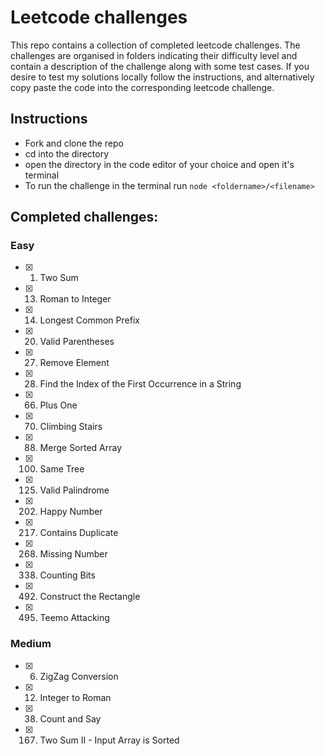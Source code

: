 # Leetcode challenges
This repo contains a collection of completed leetcode challenges. The challenges are organised in folders indicating their difficulty level and contain a description of the challenge along with some test cases. If you desire to test my solutions locally follow the instructions, and alternatively copy paste the code into the corresponding leetcode challenge.

## Instructions
- Fork and clone the repo
- cd into the directory
- open the directory in the code editor of your choice and open it's terminal
- To run the challenge in the terminal run `node <foldername>/<filename>`

## Completed challenges:
### Easy
- [X] 1. Two Sum
- [X] 13. Roman to Integer
- [X] 14. Longest Common Prefix
- [X] 20. Valid Parentheses
- [X] 27. Remove Element
- [X] 28. Find the Index of the First Occurrence in a String
- [X] 66. Plus One
- [X] 70. Climbing Stairs
- [X] 88. Merge Sorted Array
- [X] 100. Same Tree
- [X] 125. Valid Palindrome
- [X] 202. Happy Number
- [X] 217. Contains Duplicate
- [X] 268. Missing Number
- [X] 338. Counting Bits
- [X] 492. Construct the Rectangle
- [X] 495. Teemo Attacking

### Medium
- [X] 6. ZigZag Conversion
- [X] 12. Integer to Roman
- [X] 38. Count and Say
- [X] 167. Two Sum II - Input Array is Sorted